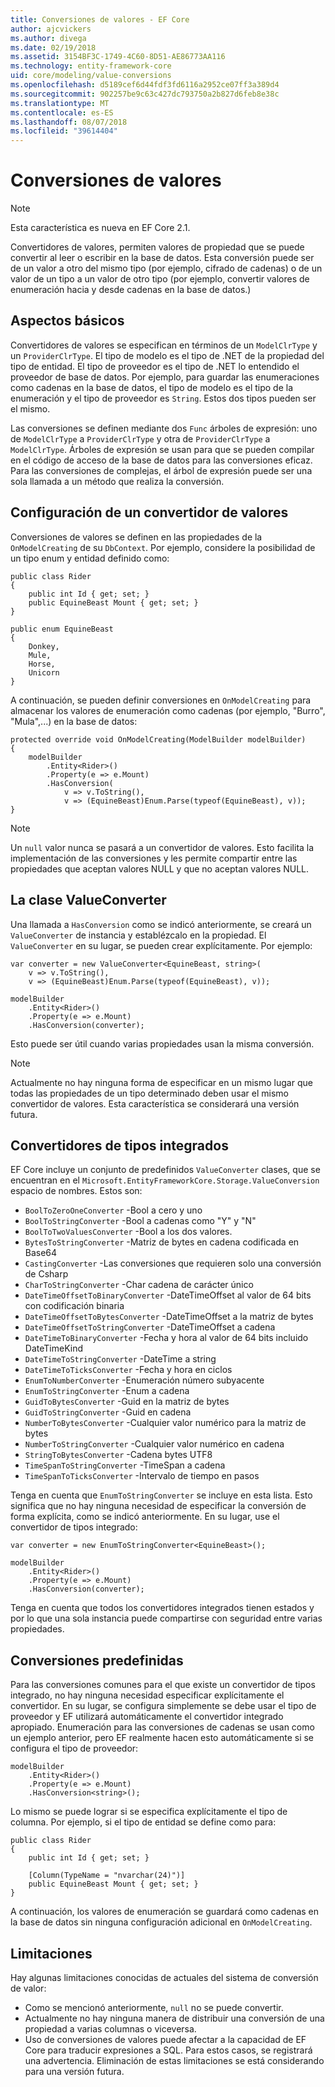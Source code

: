 ```yaml
---
title: Conversiones de valores - EF Core
author: ajcvickers
ms.author: divega
ms.date: 02/19/2018
ms.assetid: 3154BF3C-1749-4C60-8D51-AE86773AA116
ms.technology: entity-framework-core
uid: core/modeling/value-conversions
ms.openlocfilehash: d5189cef6d44fdf3fd6116a2952ce07ff3a389d4
ms.sourcegitcommit: 902257be9c63c427dc793750a2b827d6feb8e38c
ms.translationtype: MT
ms.contentlocale: es-ES
ms.lasthandoff: 08/07/2018
ms.locfileid: "39614404"
---
```

# <a name="value-conversions"></a>Conversiones de valores

> [!NOTE]  
> Esta característica es nueva en EF Core 2.1.

Convertidores de valores, permiten valores de propiedad que se puede convertir al leer o escribir en la base de datos. Esta conversión puede ser de un valor a otro del mismo tipo (por ejemplo, cifrado de cadenas) o de un valor de un tipo a un valor de otro tipo (por ejemplo, convertir valores de enumeración hacia y desde cadenas en la base de datos.)

## <a name="fundamentals"></a>Aspectos básicos

Convertidores de valores se especifican en términos de un `ModelClrType` y un `ProviderClrType`. El tipo de modelo es el tipo de .NET de la propiedad del tipo de entidad. El tipo de proveedor es el tipo de .NET lo entendido el proveedor de base de datos. Por ejemplo, para guardar las enumeraciones como cadenas en la base de datos, el tipo de modelo es el tipo de la enumeración y el tipo de proveedor es `String`. Estos dos tipos pueden ser el mismo.

Las conversiones se definen mediante dos `Func` árboles de expresión: uno de `ModelClrType` a `ProviderClrType` y otra de `ProviderClrType` a `ModelClrType`. Árboles de expresión se usan para que se pueden compilar en el código de acceso de la base de datos para las conversiones eficaz. Para las conversiones de complejas, el árbol de expresión puede ser una sola llamada a un método que realiza la conversión.

## <a name="configuring-a-value-converter"></a>Configuración de un convertidor de valores

Conversiones de valores se definen en las propiedades de la `OnModelCreating` de su `DbContext`. Por ejemplo, considere la posibilidad de un tipo enum y entidad definido como:
```Csharp
public class Rider
{
    public int Id { get; set; }
    public EquineBeast Mount { get; set; }
}

public enum EquineBeast
{
    Donkey,
    Mule,
    Horse,
    Unicorn
}
```
A continuación, se pueden definir conversiones en `OnModelCreating` para almacenar los valores de enumeración como cadenas (por ejemplo, "Burro", "Mula",...) en la base de datos:
```Csharp
protected override void OnModelCreating(ModelBuilder modelBuilder)
{
    modelBuilder
        .Entity<Rider>()
        .Property(e => e.Mount)
        .HasConversion(
            v => v.ToString(),
            v => (EquineBeast)Enum.Parse(typeof(EquineBeast), v));
}
```
> [!NOTE]  
> Un `null` valor nunca se pasará a un convertidor de valores. Esto facilita la implementación de las conversiones y les permite compartir entre las propiedades que aceptan valores NULL y que no aceptan valores NULL.

## <a name="the-valueconverter-class"></a>La clase ValueConverter

Una llamada a `HasConversion` como se indicó anteriormente, se creará un `ValueConverter` de instancia y establézcalo en la propiedad. El `ValueConverter` en su lugar, se pueden crear explícitamente. Por ejemplo:
```Csharp
var converter = new ValueConverter<EquineBeast, string>(
    v => v.ToString(),
    v => (EquineBeast)Enum.Parse(typeof(EquineBeast), v));

modelBuilder
    .Entity<Rider>()
    .Property(e => e.Mount)
    .HasConversion(converter);
```
Esto puede ser útil cuando varias propiedades usan la misma conversión.

> [!NOTE]  
> Actualmente no hay ninguna forma de especificar en un mismo lugar que todas las propiedades de un tipo determinado deben usar el mismo convertidor de valores. Esta característica se considerará una versión futura.

## <a name="built-in-converters"></a>Convertidores de tipos integrados

EF Core incluye un conjunto de predefinidos `ValueConverter` clases, que se encuentran en el `Microsoft.EntityFrameworkCore.Storage.ValueConversion` espacio de nombres. Estos son:
* `BoolToZeroOneConverter` -Bool a cero y uno
* `BoolToStringConverter` -Bool a cadenas como "Y" y "N"
* `BoolToTwoValuesConverter` -Bool a los dos valores.
* `BytesToStringConverter` -Matriz de bytes en cadena codificada en Base64
* `CastingConverter` -Las conversiones que requieren solo una conversión de Csharp
* `CharToStringConverter` -Char cadena de carácter único
* `DateTimeOffsetToBinaryConverter` -DateTimeOffset al valor de 64 bits con codificación binaria
* `DateTimeOffsetToBytesConverter` -DateTimeOffset a la matriz de bytes
* `DateTimeOffsetToStringConverter` -DateTimeOffset a cadena
* `DateTimeToBinaryConverter` -Fecha y hora al valor de 64 bits incluido DateTimeKind
* `DateTimeToStringConverter` -DateTime a string
* `DateTimeToTicksConverter` -Fecha y hora en ciclos
* `EnumToNumberConverter` -Enumeración número subyacente
* `EnumToStringConverter` -Enum a cadena
* `GuidToBytesConverter` -Guid en la matriz de bytes
* `GuidToStringConverter` -Guid en cadena
* `NumberToBytesConverter` -Cualquier valor numérico para la matriz de bytes
* `NumberToStringConverter` -Cualquier valor numérico en cadena
* `StringToBytesConverter` -Cadena bytes UTF8
* `TimeSpanToStringConverter` -TimeSpan a cadena
* `TimeSpanToTicksConverter` -Intervalo de tiempo en pasos

Tenga en cuenta que `EnumToStringConverter` se incluye en esta lista. Esto significa que no hay ninguna necesidad de especificar la conversión de forma explícita, como se indicó anteriormente. En su lugar, use el convertidor de tipos integrado:
```Csharp
var converter = new EnumToStringConverter<EquineBeast>();

modelBuilder
    .Entity<Rider>()
    .Property(e => e.Mount)
    .HasConversion(converter);
```
Tenga en cuenta que todos los convertidores integrados tienen estados y por lo que una sola instancia puede compartirse con seguridad entre varias propiedades.

## <a name="pre-defined-conversions"></a>Conversiones predefinidas

Para las conversiones comunes para el que existe un convertidor de tipos integrado, no hay ninguna necesidad especificar explícitamente el convertidor. En su lugar, se configura simplemente se debe usar el tipo de proveedor y EF utilizará automáticamente el convertidor integrado apropiado. Enumeración para las conversiones de cadenas se usan como un ejemplo anterior, pero EF realmente hacen esto automáticamente si se configura el tipo de proveedor:
```Csharp
modelBuilder
    .Entity<Rider>()
    .Property(e => e.Mount)
    .HasConversion<string>();
```
Lo mismo se puede lograr si se especifica explícitamente el tipo de columna. Por ejemplo, si el tipo de entidad se define como para:
```Csharp
public class Rider
{
    public int Id { get; set; }

    [Column(TypeName = "nvarchar(24)")]
    public EquineBeast Mount { get; set; }
}
```
A continuación, los valores de enumeración se guardará como cadenas en la base de datos sin ninguna configuración adicional en `OnModelCreating`.

## <a name="limitations"></a>Limitaciones

Hay algunas limitaciones conocidas de actuales del sistema de conversión de valor:
* Como se mencionó anteriormente, `null` no se puede convertir.
* Actualmente no hay ninguna manera de distribuir una conversión de una propiedad a varias columnas o viceversa.
* Uso de conversiones de valores puede afectar a la capacidad de EF Core para traducir expresiones a SQL. Para estos casos, se registrará una advertencia.
Eliminación de estas limitaciones se está considerando para una versión futura.
